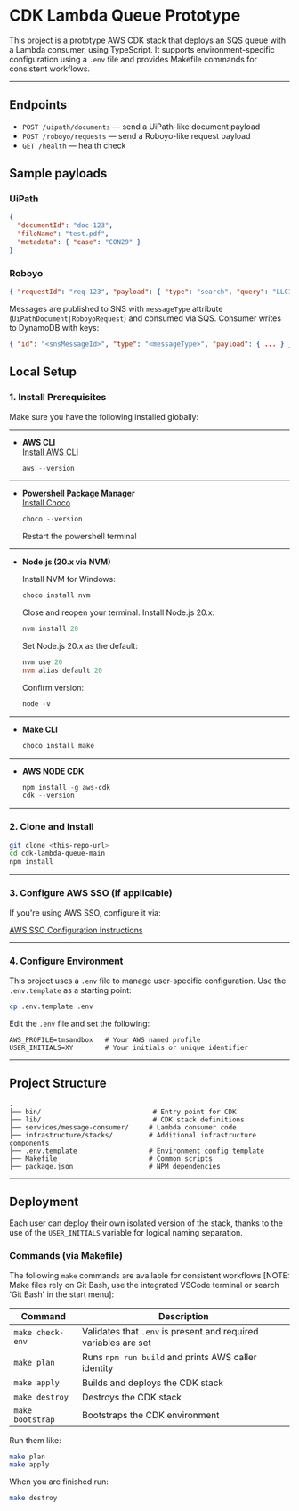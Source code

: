 # CDK Lambda Queue Prototype

This project is a prototype AWS CDK stack that deploys an SQS queue with a Lambda consumer, using TypeScript. It supports environment-specific configuration using a `.env` file and provides Makefile commands for consistent workflows.

---

## Endpoints

- `POST /uipath/documents` — send a UiPath-like document payload
- `POST /roboyo/requests` — send a Roboyo-like request payload
- `GET /health` — health check

## Sample payloads

### UiPath

```json
{
  "documentId": "doc-123",
  "fileName": "test.pdf",
  "metadata": { "case": "CON29" }
}
```

### Roboyo

```json
{ "requestId": "req-123", "payload": { "type": "search", "query": "LLC1" } }
```

Messages are published to SNS with `messageType` attribute (`UiPathDocument|RoboyoRequest`) and consumed via SQS. Consumer writes to DynamoDB with keys:

```json
{ "id": "<snsMessageId>", "type": "<messageType>", "payload": { ... } }
```

## Local Setup

### 1. Install Prerequisites

Make sure you have the following installed globally:

---

- **AWS CLI**  
  [Install AWS CLI](https://docs.aws.amazon.com/cli/latest/userguide/install-cliv2.html)

  ```powershell
  aws --version
  ```

---

- **Powershell Package Manager**  
  [Install Choco](https://chocolatey.org/install)

  ```powershell
  choco --version
  ```

  Restart the powershell terminal

---

- **Node.js (20.x via NVM)**

  Install NVM for Windows:

  ```powershell
  choco install nvm
  ```

  Close and reopen your terminal.
  Install Node.js 20.x:

  ```powershell
  nvm install 20
  ```

  Set Node.js 20.x as the default:

  ```powershell
  nvm use 20
  nvm alias default 20
  ```

  Confirm version:

  ```powershell
  node -v
  ```

---

- **Make CLI**

  ```powershell
  choco install make
  ```

---

- **AWS NODE CDK**
  ```powershell
  npm install -g aws-cdk
  cdk --version
  ```

---

### 2. Clone and Install

```bash
git clone <this-repo-url>
cd cdk-lambda-queue-main
npm install
```

---

### 3. Configure AWS SSO (if applicable)

If you're using AWS SSO, configure it via:

[AWS SSO Configuration Instructions](https://docs.aws.amazon.com/cli/latest/userguide/sso-configure-profile-token.html)

---

### 4. Configure Environment

This project uses a `.env` file to manage user-specific configuration. Use the `.env.template` as a starting point:

```bash
cp .env.template .env
```

Edit the `.env` file and set the following:

```env
AWS_PROFILE=tmsandbox   # Your AWS named profile
USER_INITIALS=XY        # Your initials or unique identifier
```

---

## Project Structure

```
.
├── bin/                            # Entry point for CDK
├── lib/                            # CDK stack definitions
├── services/message-consumer/     # Lambda consumer code
├── infrastructure/stacks/         # Additional infrastructure components
├── .env.template                  # Environment config template
├── Makefile                       # Common scripts
├── package.json                   # NPM dependencies
```

---

## Deployment

Each user can deploy their own isolated version of the stack, thanks to the use of the `USER_INITIALS` variable for logical naming separation.

### Commands (via Makefile)

The following `make` commands are available for consistent workflows
[NOTE: Make files rely on Git Bash, use the integrated VSCode terminal or search 'Git Bash' in the start menu]:

| Command          | Description                                                     |
| ---------------- | --------------------------------------------------------------- |
| `make check-env` | Validates that `.env` is present and required variables are set |
| `make plan`      | Runs `npm run build` and prints AWS caller identity             |
| `make apply`     | Builds and deploys the CDK stack                                |
| `make destroy`   | Destroys the CDK stack                                          |
| `make bootstrap` | Bootstraps the CDK environment                                  |

Run them like:

```bash
make plan
make apply
```

When you are finished run:

```bash
make destroy
```
